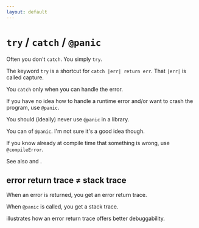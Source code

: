 ```yaml
---
layout: default
---
```

# <code class="inline-code">try</code> / <code class="inline-code">catch</code> / <code class="inline-code">@panic</code>

<Transform scale="0.85">

Often you don't <code class="inline-code">catch</code>. You simply <code class="inline-code">try</code>.

The keyword <code class="inline-code">try</code> is a shortcut for <code class="inline-code">catch |err| return err</code>. That <code class="inline-code">|err|</code> is called <span class="color:accent">capture</span>.

You <code class="inline-code">catch</code> only <span class="color:accent">when you can handle</span> the error.

If you have <span class="color:accent">no idea how to handle</span> a runtime error and/or <span class="color:accent">want to crash</span> the program, use <code class="inline-code">@panic</code>.

You should (ideally) never use <code class="inline-code">@panic</code> in a library.

You can <Anchor href="https://github.com/ziglang/zig/issues/578#issuecomment-349811885" text="override the behavior" /> of <code class="inline-code">@panic</code>. I'm not sure it's a good idea though.

If you know already at <span class="color:accent">compile time</span> that something is wrong, use <code class="inline-code">@compileError</code>.

See also <Anchor 
  href="https://youtu.be/TOIYyTacInM" 
  text="Error, panic or unreachable? - Loris Cro" /> and <Anchor 
  href="https://www.huy.rocks/everyday/01-10-2022-zig-handling-errors" 
  text="Zig / Handling errors" />.

## error return trace $\neq$ stack trace

When an error is returned, you get an <span class="color:accent">error return trace</span>.

When <code class="inline-code">@panic</code> is called, you get a <span class="color:accent">stack trace</span>.

<Anchor href="https://ziglang.org/documentation/master/#Error-Return-Traces" text="This comparison" /> illustrates how an error return trace offers better debuggability.

</Transform>

<!--
The nodebestpractices repo is clear on the distinction between operational errors and programmer errors.
https://github.com/goldbergyoni/nodebestpractices/blob/master/sections/errorhandling/operationalvsprogrammererror.md

**Operational errors** refer to situations where you understand what happened and the impact of it – for example, a query to some HTTP service failed due to connection problem. Operational errors are relatively easy to handle.

**Programmer errors (aka bugs)** refer to cases where you have no idea why and sometimes where an error came from. With a programmer error there’s nothing better you can do than to restart gracefully.
-->
